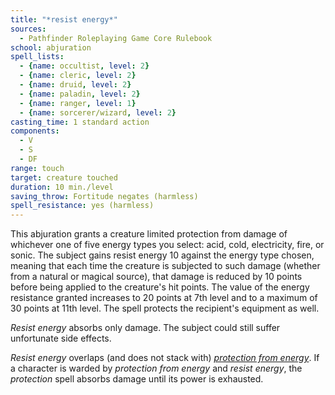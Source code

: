 ```yaml
---
title: "*resist energy*"
sources:
  - Pathfinder Roleplaying Game Core Rulebook
school: abjuration
spell_lists:
  - {name: occultist, level: 2}
  - {name: cleric, level: 2}
  - {name: druid, level: 2}
  - {name: paladin, level: 2}
  - {name: ranger, level: 1}
  - {name: sorcerer/wizard, level: 2}
casting_time: 1 standard action
components:
  - V
  - S
  - DF
range: touch
target: creature touched
duration: 10 min./level
saving_throw: Fortitude negates (harmless)
spell_resistance: yes (harmless)
---
```


This abjuration grants a creature limited protection from damage of whichever one of five energy types you select: acid, cold, electricity, fire, or sonic. The subject gains resist energy 10 against the energy type chosen, meaning that each time the creature is subjected to such damage (whether from a natural or magical source), that damage is reduced by 10 points before being applied to the creature's hit points. The value of the energy resistance granted increases to 20 points at 7th level and to a maximum of 30 points at 11th level. The spell protects the recipient's equipment as well.

*Resist energy* absorbs only damage. The subject could still suffer unfortunate side effects.

*Resist energy* overlaps (and does not stack with) [*protection from energy*](/spells/protection-from-energy/). If a character is warded by *protection from energy* and *resist energy*, the *protection* spell absorbs damage until its power is exhausted.

